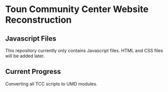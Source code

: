 # Toun Community Center Website Reconstruction

## Javascript Files

This repository currently only contains Javascript files. HTML and CSS files will be added later.



## Current Progress

Converting all TCC scripts to UMD modules.